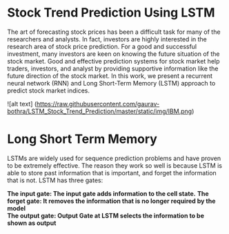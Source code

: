 # Stock Trend Prediction Using LSTM
The art of forecasting stock prices has been a difficult task for many of the researchers and analysts. In fact, investors are highly interested in the research area of stock price prediction. For a good and successful investment, many investors are keen on knowing the future situation of the stock market. Good and effective prediction systems for stock market help traders, investors, and analyst by providing supportive information like the future direction of the stock market. In this work, we present a recurrent neural network (RNN) and Long Short-Term Memory (LSTM) approach to predict stock market indices.

![alt text] (https://raw.githubusercontent.com/gaurav-bothra/LSTM_Stock_Trend_Prediction/master/static/img/IBM.png)

# Long Short Term Memory
LSTMs are widely used for sequence prediction problems and have proven to be extremely effective. The reason they work so well is because LSTM is able to store past information that is important, and forget the information that is not. LSTM has three gates:

   **The input gate: The input gate adds information to the cell state.**
   **The forget gate: It removes the information that is no longer required by the model**  
    **The output gate: Output Gate at LSTM selects the information to be shown as output**



